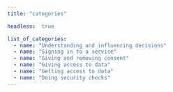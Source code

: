 ```yaml
---
title: "categories"

headless:  true

list_of_categories:
  - name: "Understanding and influencing decisions"
  - name: "Signing in to a service"
  - name: "Giving and removing consent"
  - name: "Giving access to data"
  - name: "Getting access to data"
  - name: "Doing security checks"
---
```

